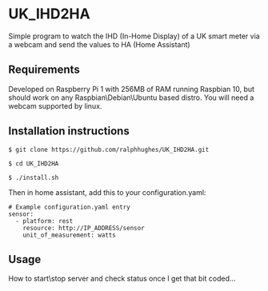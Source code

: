 # UK_IHD2HA
Simple program to watch the IHD (In-Home Display) of a UK smart meter via a webcam and send the values to HA (Home Assistant)

## Requirements
Developed on Raspberry Pi 1 with 256MB of RAM running Raspbian 10, but should work on any Raspbian\Debian\Ubuntu based distro. You will need a webcam supported by linux.

## Installation instructions
```
$ git clone https://github.com/ralphhughes/UK_IHD2HA.git

$ cd UK_IHD2HA

$ ./install.sh
```
Then in home assistant, add this to your configuration.yaml:
```
# Example configuration.yaml entry
sensor:
  - platform: rest
    resource: http://IP_ADDRESS/sensor
    unit_of_measurement: watts
```

## Usage
How to start\stop server and check status once I get that bit coded...

